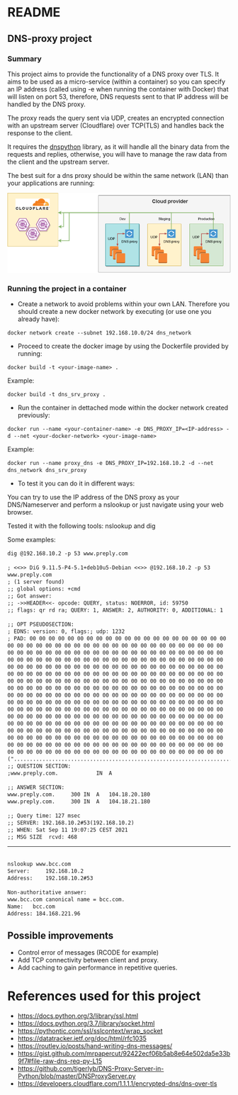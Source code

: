 # README 

## DNS-proxy project

### Summary

This project aims to provide the functionality of a DNS proxy over TLS.
It aims to be used as a micro-service (within a container) so you can specify an IP address (called using -e when running the container with Docker) that will listen on port 53, therefore, DNS requests sent to that IP address will be handled by the DNS proxy.

The proxy reads the query sent via UDP, creates an encrypted connection with an upstream server (Cloudflare) over TCP(TLS) and handles back the response to the client.

It requires the [dnspython](https://www.dnspython.org/) library, as it will handle all the binary data from the requests and replies, otherwise, you will have to manage the raw data from the client and the upstream server.

The best suit for a dns proxy should be within the same network (LAN) than your applications are running:

![Cloud Architecture](/Cloud_architecture_overview.png "Architecture Overview")

### Running the project in a container

- Create a network to avoid problems within your own LAN. Therefore
you should create a new docker network by executing (or use one you already have):

```
docker network create --subnet 192.168.10.0/24 dns_network
```

- Proceed to create the docker image by using the Dockerfile provided by running:
```
docker build -t <your-image-name> .
```
Example:
```
docker build -t dns_srv_proxy .
```

- Run the container in dettached mode within the docker network created previously:

```
docker run --name <your-container-name> -e DNS_PROXY_IP=<IP-address> -d --net <your-docker-network> <your-image-name>
```

Example:
```
docker run --name proxy_dns -e DNS_PROXY_IP=192.168.10.2 -d --net dns_network dns_srv_proxy
```

- To test it you can do it in different ways:

You can try to use the IP address of the DNS proxy as your DNS/Nameserver and perform a nslookup or just navigate using your web browser.

Tested it with the following tools: nslookup and dig

Some examples:

``` # Using dig
dig @192.168.10.2 -p 53 www.preply.com

; <<>> DiG 9.11.5-P4-5.1+deb10u5-Debian <<>> @192.168.10.2 -p 53 www.preply.com
; (1 server found)
;; global options: +cmd
;; Got answer:
;; ->>HEADER<<- opcode: QUERY, status: NOERROR, id: 59750
;; flags: qr rd ra; QUERY: 1, ANSWER: 2, AUTHORITY: 0, ADDITIONAL: 1

;; OPT PSEUDOSECTION:
; EDNS: version: 0, flags:; udp: 1232
; PAD: 00 00 00 00 00 00 00 00 00 00 00 00 00 00 00 00 00 00 00 00 00 00 00 00 00 00 00 00 00 00 00 00 00 00 00 00 00 00 00 00 00 00 00 00 00 00 00 00 00 00 00 00 00 00 00 00 00 00 00 00 00 00 00 00 00 00 00 00 00 00 00 00 00 00 00 00 00 00 00 00 00 00 00 00 00 00 00 00 00 00 00 00 00 00 00 00 00 00 00 00 00 00 00 00 00 00 00 00 00 00 00 00 00 00 00 00 00 00 00 00 00 00 00 00 00 00 00 00 00 00 00 00 00 00 00 00 00 00 00 00 00 00 00 00 00 00 00 00 00 00 00 00 00 00 00 00 00 00 00 00 00 00 00 00 00 00 00 00 00 00 00 00 00 00 00 00 00 00 00 00 00 00 00 00 00 00 00 00 00 00 00 00 00 00 00 00 00 00 00 00 00 00 00 00 00 00 00 00 00 00 00 00 00 00 00 00 00 00 00 00 00 00 00 00 00 00 00 00 00 00 00 00 00 00 00 00 00 00 00 00 00 00 00 00 00 00 00 00 00 00 00 00 00 00 00 00 00 00 00 00 00 00 00 00 00 00 00 00 00 00 00 00 00 00 00 00 00 00 00 00 00 00 00 00 00 00 00 00 00 00 00 00 00 00 00 00 00 00 00 00 00 00 00 00 00 00 00 00 00 00 00 00 00 00 00 00 00 00 00 00 00 00 00 00 00 00 00 00 00 00 00 00 00 00 00 00 00 00 00 00 00 00 00 00 00 00 00 00 00 00 00 00 00 00 00 00 00 00 00 00 00 00 00 00 00 00 00 00 00 00 00 00 00 00 00 00 00 00 00 00 00 00 00 00 00 00 00 00 00 (".....................................................................................................................................................................................................................................................................................................................................................................................................")
;; QUESTION SECTION:
;www.preply.com.			IN	A

;; ANSWER SECTION:
www.preply.com.		300	IN	A	104.18.20.180
www.preply.com.		300	IN	A	104.18.21.180

;; Query time: 127 msec
;; SERVER: 192.168.10.2#53(192.168.10.2)
;; WHEN: Sat Sep 11 19:07:25 CEST 2021
;; MSG SIZE  rcvd: 468
```
---
``` # Using the DNS proxy as my nameserver (Replace all the content with "nameserver 192.168.10.2" in your etc/resolv.conf file, or change it from the NIC properties on Windows and MAC.)

nslookup www.bcc.com
Server:		192.168.10.2
Address:	192.168.10.2#53

Non-authoritative answer:
www.bcc.com	canonical name = bcc.com.
Name:	bcc.com
Address: 184.168.221.96

```

## Possible improvements

- Control error of messages (RCODE for example)
- Add TCP connectivity between client and proxy.
- Add caching to gain performance in repetitive queries.
# References used for this project

- https://docs.python.org/3/library/ssl.html
- https://docs.python.org/3.7/library/socket.html
- https://pythontic.com/ssl/sslcontext/wrap_socket
- https://datatracker.ietf.org/doc/html/rfc1035
- https://routley.io/posts/hand-writing-dns-messages/
- https://gist.github.com/mrpapercut/92422ecf06b5ab8e64e502da5e33b9f7#file-raw-dns-req-py-L15
- https://github.com/tigerlyb/DNS-Proxy-Server-in-Python/blob/master/DNSProxyServer.py
- https://developers.cloudflare.com/1.1.1.1/encrypted-dns/dns-over-tls


